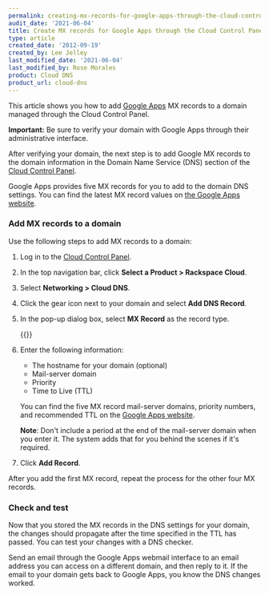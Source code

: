 ```yaml
---
permalink: creating-mx-records-for-google-apps-through-the-cloud-control-panel
audit_date: '2021-06-04'
title: Create MX records for Google Apps through the Cloud Control Panel
type: article
created_date: '2012-09-19'
created_by: Lee Jelley
last_modified_date: '2021-06-04'
last_modified_by: Rose Morales
product: Cloud DNS
product_url: cloud-dns
---
```


This article shows you how to add [Google Apps](https://www.google.com/enterprise/apps/business/pricing.html)
MX records to a domain managed through the Cloud Control Panel.

**Important:** Be sure to verify your domain with Google Apps through their
administrative interface.

After verifying your domain, the next step is to add Google MX records
to the domain information in the Domain Name Service (DNS) section of the
[Cloud Control Panel](https://login.rackspace.com/).

Google Apps provides five MX records for you to add to the domain DNS settings. You
can find the latest MX record values on [the Google Apps website](https://support.google.com/a/bin/answer.py?hl=en&answer=174125).

### Add MX records to a domain

Use the following steps to add MX records to a domain:

1. Log in to the [Cloud Control Panel](https://login.rackspace.com/).

2. In the top navigation bar, click **Select a Product > Rackspace Cloud**.

3. Select **Networking > Cloud DNS**.

4. Click the gear icon next to your domain and select **Add DNS Record**.

5. In the pop-up dialog box, select **MX Record** as the record type.

    {{<image src="addrecord.png" alt="" title="">}}

6. Enter the following information:

    - The hostname for your domain (optional)
    - Mail-server domain
    - Priority
    - Time to Live (TTL)

   You can find the five MX record mail-server domains, priority numbers, and
   recommended TTL on the [Google Apps website](https://support.google.com/a/answer/174125?hl=en).

   **Note**: Don't include a period at the end of the mail-server domain when you
   enter it. The system adds that for you behind the scenes if it's required.

7. Click **Add Record**.

After you add the first MX record, repeat the process for the other four MX
records.

### Check and test

Now that you stored the MX records in the DNS settings for your
domain, the changes should propagate after the time specified in the TTL has
passed. You can test your changes with a DNS checker.

Send an email through the Google Apps webmail interface to an email address you
can access on a different domain, and then reply to it. If the email to your domain
gets back to Google Apps, you know the DNS changes worked.
